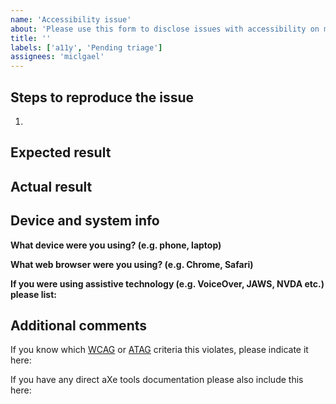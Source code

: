 ```yaml
---
name: 'Accessibility issue'
about: 'Please use this form to disclose issues with accessibility on michaelgale.dev'
title: '' 
labels: ['a11y', 'Pending triage']
assignees: 'miclgael'
---
```


## Steps to reproduce the issue
1. 


## Expected result



## Actual result



## Device and system info

**What device were you using? (e.g. phone, laptop)**

**What web browser were you using? (e.g. Chrome, Safari)**

**If you were using assistive technology (e.g. VoiceOver, JAWS, NVDA etc.) please list:**


## Additional comments

If you know which [WCAG](https://www.w3.org/TR/WCAG/) or [ATAG](https://www.w3.org/TR/ATAG20/) criteria this violates, please indicate it here:

If you have any direct aXe tools documentation please also include this here:

